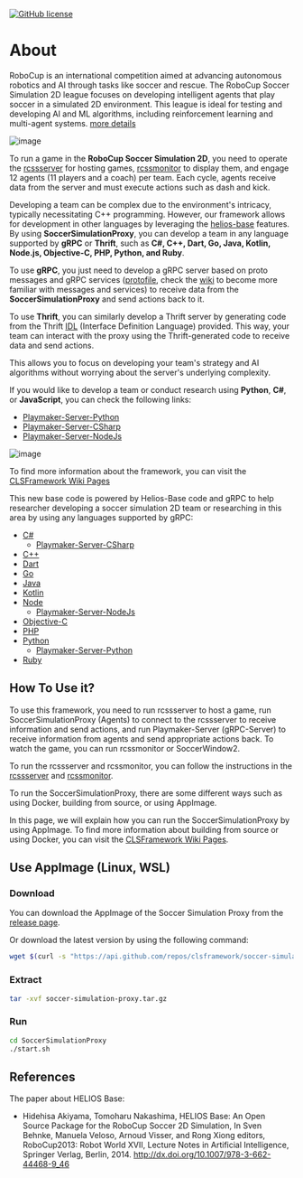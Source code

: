 [![GitHub license](https://img.shields.io/github/license/helios-base/helios-base)](https://github.com/helios-base/helios-base/blob/master/LISENCE)

# About
RoboCup is an international competition aimed at advancing autonomous robotics and AI through tasks like soccer and rescue. The RoboCup Soccer Simulation 2D league focuses on developing intelligent agents that play soccer in a simulated 2D environment. This league is ideal for testing and developing AI and ML algorithms, including reinforcement learning and multi-agent systems. [more details](https://github.com/CLSFramework/cross-language-soccer-framework/wiki/Definitions)

![image](https://github.com/Cross-Language-Soccer-Framework/cross-language-soccer-framework/assets/25696836/7b0b1d49-7001-479c-889f-46a96a8802c4)

To run a game in the **RoboCup Soccer Simulation 2D**, you need to operate the [rcssserver](https://github.com/rcsoccersim/rcssserver) for hosting games, [rcssmonitor](https://github.com/rcsoccersim/rcssmonitor) to display them, and engage 12 agents (11 players and a coach) per team. Each cycle, agents receive data from the server and must execute actions such as dash and kick.

Developing a team can be complex due to the environment's intricacy, typically necessitating C++ programming. However, our framework allows for development in other languages by leveraging the [helios-base](https://github.com/helios-base/helios-base) features. By using **SoccerSimulationProxy**, you can develop a team in any language supported by **gRPC** or **Thrift**, such as **C#, C++, Dart, Go, Java, Kotlin, Node.js, Objective-C, PHP, Python, and Ruby**.

To use **gRPC**, you just need to develop a gRPC server based on proto messages and gRPC services ([protofile](https://github.com/CLSFramework/soccer-simulation-proxy/blob/master/idl/grpc/service.proto), check the [wiki](https://github.com/CLSFramework/cross-language-soccer-framework/wiki/Protobuf) to become more familiar with messages and services) to receive data from the **SoccerSimulationProxy** and send actions back to it.

To use **Thrift**, you can similarly develop a Thrift server by generating code from the Thrift [IDL](https://github.com/CLSFramework/soccer-simulation-proxy/blob/master/idl/thrift/soccer_service.thrift) (Interface Definition Language) provided. This way, your team can interact with the proxy using the Thrift-generated code to receive data and send actions.

This allows you to focus on developing your team's strategy and AI algorithms without worrying about the server's underlying complexity.

If you would like to develop a team or conduct research using **Python**, **C#**, or **JavaScript**, you can check the following links:

- [Playmaker-Server-Python](https://github.com/CLSFramework/playmaker-server-python)
- [Playmaker-Server-CSharp](https://github.com/CLSFramework/playmaker-server-csharp)
- [Playmaker-Server-NodeJs](https://github.com/CLSFramework/playmaker-server-nodejs)

![image](https://github-production-user-asset-6210df.s3.amazonaws.com/25696836/364993436-4daee216-1479-4acd-88f2-9e772b8c7837.jpg?X-Amz-Algorithm=AWS4-HMAC-SHA256&X-Amz-Credential=AKIAVCODYLSA53PQK4ZA%2F20240923%2Fus-east-1%2Fs3%2Faws4_request&X-Amz-Date=20240923T175355Z&X-Amz-Expires=300&X-Amz-Signature=f985fcc6c8a34d6db99f322fd5f3a0dacee317097dd5519329ea3bdb7cb5d818&X-Amz-SignedHeaders=host)

To find more information about the framework, you can visit the [CLSFramework Wiki Pages](https://github.com/CLSFramework/cross-language-soccer-framework/wiki)


This new base code is powered by Helios-Base code and gRPC to help researcher developing a soccer simulation 2D team or researching in this area by using any languages supported by gRPC: 
 - [C#](https://grpc.io/docs/languages/csharp/) 
   - [Playmaker-Server-CSharp](https://github.com/CLSFramework/playmaker-server-csharp)
 - [C++](https://grpc.io/docs/languages/cpp/)
 - [Dart](https://grpc.io/docs/languages/dart/)
 - [Go](https://grpc.io/docs/languages/go/)
 - [Java](https://grpc.io/docs/languages/java/)
 - [Kotlin](https://grpc.io/docs/languages/kotlin/)
 - [Node](https://grpc.io/docs/languages/node/)
   - [Playmaker-Server-NodeJs](https://github.com/CLSFramework/playmaker-server-nodejs)
 - [Objective-C](https://grpc.io/docs/languages/objective-c/)
 - [PHP](https://grpc.io/docs/languages/php/)
 - [Python](https://grpc.io/docs/languages/python/)
   - [Playmaker-Server-Python](https://github.com/CLSFramework/playmaker-server-python)
 - [Ruby](https://grpc.io/docs/languages/ruby/)

## How To Use it?

To use this framework, you need to run rcssserver to host a game, run SoccerSimulationProxy (Agents) to connect to the rcssserver to receive information and send actions, and run Playmaker-Server (gRPC-Server) to receive information from agents and send appropriate actions back. To watch the game, you can run rcssmonitor or SoccerWindow2.

To run the rcssserver and rcssmonitor, you can follow the instructions in the [rcssserver](https://github.com/CLSFramework/cross-language-soccer-framework/wiki/RoboCup-Soccer-Simulation-Server) and [rcssmonitor](https://github.com/CLSFramework/cross-language-soccer-framework/wiki/Soccer-Simulation-Monitor).

To run the SoccerSimulationProxy, there are some different ways such as using Docker, building from source, or using AppImage.

In this page, we will explain how you can run the SoccerSimulationProxy by using AppImage. To find more information about building from source or using Docker, you can visit the [CLSFramework Wiki Pages](https://github.com/CLSFramework/cross-language-soccer-framework/wiki/Soccer-Simulation-Proxy).

## Use AppImage (Linux, WSL)

### Download
You can download the AppImage of the Soccer Simulation Proxy from the [release page](https://github.com/CLSFramework/soccer-simulation-proxy/releases).

Or download the latest version by using the following command:
```bash
wget $(curl -s "https://api.github.com/repos/clsframework/soccer-simulation-proxy/releases/latest" | grep -oP '"browser_download_url": "\K[^"]*' | grep "soccer-simulation-proxy.tar.gz")
```

### Extract
```bash
tar -xvf soccer-simulation-proxy.tar.gz
```

### Run
```bash
cd SoccerSimulationProxy
./start.sh
```

## References

The paper about HELIOS Base:
- Hidehisa Akiyama, Tomoharu Nakashima, HELIOS Base: An Open Source
Package for the RoboCup Soccer 2D Simulation, In Sven Behnke, Manuela
Veloso, Arnoud Visser, and Rong Xiong editors, RoboCup2013: Robot
World XVII, Lecture Notes in Artificial Intelligence, Springer Verlag,
Berlin, 2014. http://dx.doi.org/10.1007/978-3-662-44468-9_46
